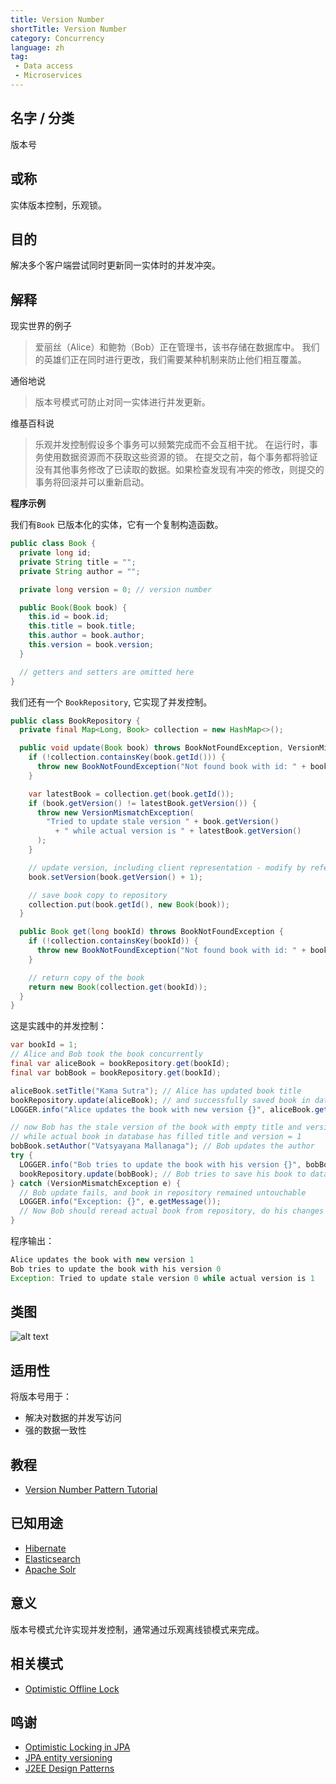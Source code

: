 ```yaml
---
title: Version Number
shortTitle: Version Number
category: Concurrency
language: zh
tag:
 - Data access
 - Microservices
---
```


## 名字 / 分类

版本号

## 或称

实体版本控制，乐观锁。

## 目的

解决多个客户端尝试同时更新同一实体时的并发冲突。

## 解释

现实世界的例子

> 爱丽丝（Alice）和鲍勃（Bob）正在管理书，该书存储在数据库中。 我们的英雄们正在同时进行更改，我们需要某种机制来防止他们相互覆盖。

通俗地说

> 版本号模式可防止对同一实体进行并发更新。

维基百科说

> 乐观并发控制假设多个事务可以频繁完成而不会互相干扰。 在运行时，事务使用数据资源而不获取这些资源的锁。 在提交之前，每个事务都将验证没有其他事务修改了已读取的数据。如果检查发现有冲突的修改，则提交的事务将回滚并可以重新启动。

**程序示例**

我们有`Book` 已版本化的实体，它有一个复制构造函数。

```java
public class Book {
  private long id;
  private String title = "";
  private String author = "";

  private long version = 0; // version number

  public Book(Book book) {
    this.id = book.id;
    this.title = book.title;
    this.author = book.author;
    this.version = book.version;
  }

  // getters and setters are omitted here
}
```

我们还有一个 `BookRepository`, 它实现了并发控制。

```java
public class BookRepository {
  private final Map<Long, Book> collection = new HashMap<>();

  public void update(Book book) throws BookNotFoundException, VersionMismatchException {
    if (!collection.containsKey(book.getId())) {
      throw new BookNotFoundException("Not found book with id: " + book.getId());
    }

    var latestBook = collection.get(book.getId());
    if (book.getVersion() != latestBook.getVersion()) {
      throw new VersionMismatchException(
        "Tried to update stale version " + book.getVersion()
          + " while actual version is " + latestBook.getVersion()
      );
    }

    // update version, including client representation - modify by reference here
    book.setVersion(book.getVersion() + 1);

    // save book copy to repository
    collection.put(book.getId(), new Book(book));
  }

  public Book get(long bookId) throws BookNotFoundException {
    if (!collection.containsKey(bookId)) {
      throw new BookNotFoundException("Not found book with id: " + bookId);
    }

    // return copy of the book
    return new Book(collection.get(bookId));
  }
}
```

这是实践中的并发控制：

```java
var bookId = 1;
// Alice and Bob took the book concurrently
final var aliceBook = bookRepository.get(bookId);
final var bobBook = bookRepository.get(bookId);

aliceBook.setTitle("Kama Sutra"); // Alice has updated book title
bookRepository.update(aliceBook); // and successfully saved book in database
LOGGER.info("Alice updates the book with new version {}", aliceBook.getVersion());

// now Bob has the stale version of the book with empty title and version = 0
// while actual book in database has filled title and version = 1
bobBook.setAuthor("Vatsyayana Mallanaga"); // Bob updates the author
try {
  LOGGER.info("Bob tries to update the book with his version {}", bobBook.getVersion());
  bookRepository.update(bobBook); // Bob tries to save his book to database
} catch (VersionMismatchException e) {
  // Bob update fails, and book in repository remained untouchable
  LOGGER.info("Exception: {}", e.getMessage());
  // Now Bob should reread actual book from repository, do his changes again and save again
}
```

程序输出：

```java
Alice updates the book with new version 1
Bob tries to update the book with his version 0
Exception: Tried to update stale version 0 while actual version is 1
```

## 类图

![alt text](./etc/version-number.urm.png "Version Number pattern class diagram")

## 适用性

将版本号用于：

* 解决对数据的并发写访问
* 强的数据一致性

## 教程
* [Version Number Pattern Tutorial](http://www.java2s.com/Tutorial/Java/0355__JPA/VersioningEntity.htm)

## 已知用途
 * [Hibernate](https://vladmihalcea.com/jpa-entity-version-property-hibernate/)
 * [Elasticsearch](https://www.elastic.co/guide/en/elasticsearch/reference/current/docs-index_.html#index-versioning)
 * [Apache Solr](https://lucene.apache.org/solr/guide/6_6/updating-parts-of-documents.html)

## 意义
版本号模式允许实现并发控制，通常通过乐观离线锁模式来完成。

## 相关模式
* [Optimistic Offline Lock](https://martinfowler.com/eaaCatalog/optimisticOfflineLock.html)

## 鸣谢
* [Optimistic Locking in JPA](https://www.baeldung.com/jpa-optimistic-locking)
* [JPA entity versioning](https://www.byteslounge.com/tutorials/jpa-entity-versioning-version-and-optimistic-locking)
* [J2EE Design Patterns](http://ommolketab.ir/aaf-lib/axkwht7wxrhvgs2aqkxse8hihyu9zv.pdf)
